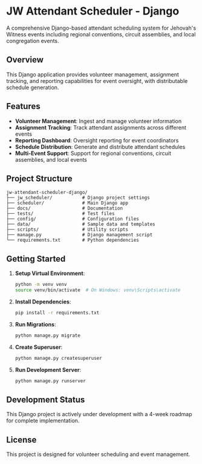 # JW Attendant Scheduler - Django

A comprehensive Django-based attendant scheduling system for Jehovah's Witness events including regional conventions, circuit assemblies, and local congregation events.

## Overview

This Django application provides volunteer management, assignment tracking, and reporting capabilities for event oversight, with distributable schedule generation.

## Features

- **Volunteer Management**: Ingest and manage volunteer information
- **Assignment Tracking**: Track attendant assignments across different events
- **Reporting Dashboard**: Oversight reporting for event coordinators
- **Schedule Distribution**: Generate and distribute attendant schedules
- **Multi-Event Support**: Support for regional conventions, circuit assemblies, and local events

## Project Structure

```
jw-attendant-scheduler-django/
├── jw_scheduler/           # Django project settings
├── scheduler/              # Main Django app
├── docs/                   # Documentation
├── tests/                  # Test files
├── config/                 # Configuration files
├── data/                   # Sample data and templates
├── scripts/                # Utility scripts
├── manage.py               # Django management script
└── requirements.txt        # Python dependencies
```

## Getting Started

1. **Setup Virtual Environment**:
   ```bash
   python -m venv venv
   source venv/bin/activate  # On Windows: venv\Scripts\activate
   ```

2. **Install Dependencies**:
   ```bash
   pip install -r requirements.txt
   ```

3. **Run Migrations**:
   ```bash
   python manage.py migrate
   ```

4. **Create Superuser**:
   ```bash
   python manage.py createsuperuser
   ```

5. **Run Development Server**:
   ```bash
   python manage.py runserver
   ```

## Development Status

This Django project is actively under development with a 4-week roadmap for complete implementation.

## License

This project is designed for volunteer scheduling and event management.
